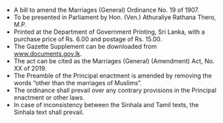 - A bill to amend the Marriages (General) Ordinance No. 19 of 1907.
- To be presented in Parliament by Hon. (Ven.) Athuraliye Rathana Thero, M.P.
- Printed at the Department of Government Printing, Sri Lanka, with a purchase price of Rs. 6.00 and postage of Rs. 15.00.
- The Gazette Supplement can be downloaded from www.documents.gov.lk.
- The act can be cited as the Marriages (General) (Amendment) Act, No. XX of 2019.
- The Preamble of the Principal enactment is amended by removing the words “other than the marriages of Muslims”.
- The ordinance shall prevail over any contrary provisions in the Principal enactment or other laws.
- In case of inconsistency between the Sinhala and Tamil texts, the Sinhala text shall prevail.